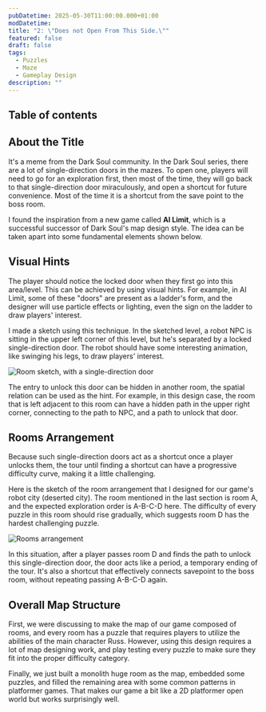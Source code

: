 ```yaml
---
pubDatetime: 2025-05-30T11:00:00.000+01:00
modDatetime: 
title: "2: \"Does not Open From This Side.\""
featured: false
draft: false
tags:
  - Puzzles
  - Maze
  - Gameplay Design
description: ""
---
```


## Table of contents

## About the Title

It's a meme from the Dark Soul community. In the Dark Soul series, there are a lot of single-direction doors in the mazes. To open one, players will need to go for an exploration first, then most of the time, they will go back to that single-direction door miraculously, and open a shortcut for future convenience. Most of the time it is a shortcut from the save point to the boss room.

I found the inspiration from a new game called __AI Limit__, which is a successful successor of Dark Soul's map design style. The idea can be taken apart into some fundamental elements shown below.

## Visual Hints

The player should notice the locked door when they first go into this area/level. This can be achieved by using visual hints. For example, in AI Limit, some of these "doors" are present as a ladder's form, and the designer will use particle effects or lighting, even the sign on the ladder to draw players' interest.

I made a sketch using this technique. In the sketched level, a robot NPC is sitting in the upper left corner of this level, but he's separated by a locked single-direction door. The robot should have some interesting animation, like swinging his legs, to draw players' interest.

![Room sketch, with a single-direction door](/2/sdd.png)

The entry to unlock this door can be hidden in another room, the spatial relation can be used as the hint. For example, in this design case, the room that is left adjacent to this room can have a hidden path in the upper right corner, connecting to the path to NPC, and a path to unlock that door.

## Rooms Arrangement

Because such single-direction doors act as a shortcut once a player unlocks them, the tour until finding a shortcut can have a progressive difficulty curve, making it a little challenging. 

Here is the sketch of the room arrangement that I designed for our game's robot city (deserted city). The room mentioned in the last section is room A, and the expected exploration order is A-B-C-D here. The difficulty of every puzzle in this room should rise gradually, which suggests room D has the hardest challenging puzzle.

![Rooms arrangement](/2/arrangement.png)

In this situation, after a player passes room D and finds the path to unlock this single-direction door, the door acts like a period, a temporary ending of the tour. It's also a shortcut that effectively connects savepoint to the boss room, without repeating passing A-B-C-D again.

## Overall Map Structure

First, we were discussing to make the map of our game composed of rooms, and every room has a puzzle that requires players to utilize the abilities of the main character Russ. However, using this design requires a lot of map designing work, and play testing every puzzle to make sure they fit into the proper difficulty category.

Finally, we just built a monolith huge room as the map, embedded some puzzles, and filled the remaining area with some common patterns in platformer games. That makes our game a bit like a 2D platformer open world but works surprisingly well.